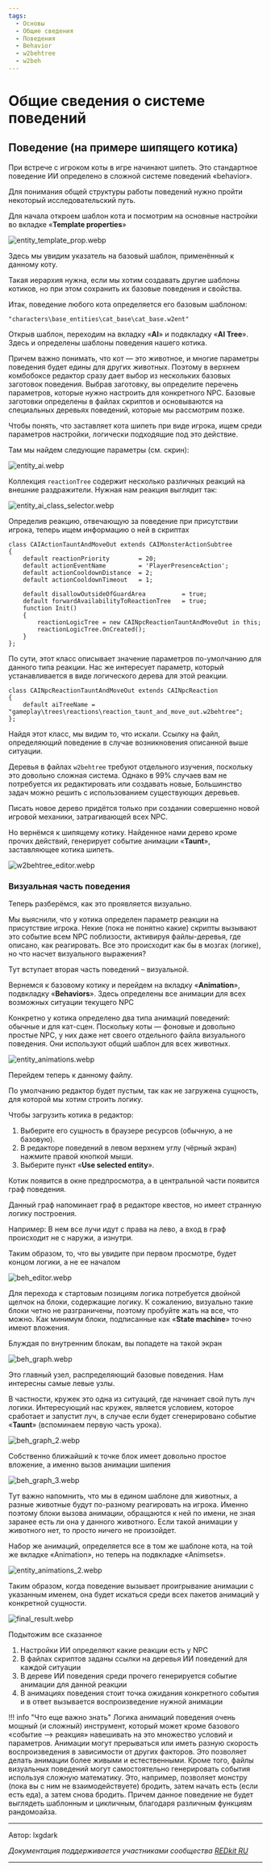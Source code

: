 ```yaml
---
tags:
  - Основы
  - Общие сведения
  - Поведения
  - Behavior
  - w2behtree
  - w2beh
---
```


# Общие сведения о системе поведений 

## Поведение (на примере шипящего котика)

При встрече с игроком коты в игре начинают шипеть. 
Это стандартное поведение ИИ определено в сложной системе поведений «behavior».

Для понимания общей структуры работы поведений нужно пройти некоторый исследовательский путь.

Для начала откроем шаблон кота и посмотрим на основные настройки во вкладке «**Template properties**»

![entity_template_prop.webp](../../../assets/images/unnoficial_docs/base/behavior/entity_template_prop.webp)

Здесь мы увидим указатель на базовый шаблон, применённый к данному коту.

Такая иерархия нужна, если мы хотим создавать другие шаблоны котиков, но при этом сохранить их базовые поведения и свойства.

Итак, поведение любого кота определяется его базовым шаблоном:

`"characters\base_entities\cat_base\cat_base.w2ent"`

Открыв шаблон, переходим на вкладку «**AI**» и подвкладку «**AI Tree**». 
Здесь и определены шаблоны поведения нашего котика.

Причем важно понимать, что кот — это животное, и многие параметры поведения будет едины для других животных. 
Поэтому в верхнем комбобоксе редактор сразу дает выбор из нескольких базовых заготовок поведения. 
Выбрав заготовку, вы определите перечень параметров, которые нужно настроить для конкретного NPC. 
Базовые заготовки определены в файлах скриптов и основываются на специальных деревьях поведений, которые мы рассмотрим позже.

Чтобы понять, что заставляет кота шипеть при виде игрока, ищем среди параметров настройки, 
логически подходящие под это действие.

Там мы найдем следующие параметры (см. скрин):

![entity_ai.webp](../../../assets/images/unnoficial_docs/base/behavior/entity_ai.webp)

Коллекция `reactionTree` содержит несколько различных реакций на внешние раздражители. Нужная нам реакция выглядит так:

![entity_ai_class_selector.webp](../../../assets/images/unnoficial_docs/base/behavior/entity_ai_class_selector.webp)

Определив реакцию, отвечающую за поведение при присутствии игрока, теперь ищем информацию о ней в скриптах

```ws hl_lines="12"
class CAIActionTauntAndMoveOut extends CAIMonsterActionSubtree
{	
	default reactionPriority 		= 20;
	default actionEventName 		= 'PlayerPresenceAction';
	default actionCooldownDistance 	= 2;
	default actionCooldownTimeout 	= 1;
		
	default disallowOutsideOfGuardArea 			= true;
	default forwardAvailabilityToReactionTree 	= true;
	function Init()
	{
		reactionLogicTree = new CAINpcReactionTauntAndMoveOut in this;
		reactionLogicTree.OnCreated();		
	}
};
```
По сути, этот класс описывает значение параметров по-умолчанию для данного типа реакции.
Нас же интересует параметр, который устанавливается в виде логического дерева для этой реакции.

```ws linenums="1"
class CAINpcReactionTauntAndMoveOut extends CAINpcReaction
{	
	default aiTreeName = "gameplay\trees\reactions\reaction_taunt_and_move_out.w2behtree";
};
```


Найдя этот класс, мы видим то, что искали. 
Ссылку на файл, определяющий поведение в случае возникновения описанной выше ситуации.

Деревья в файлах `w2behtree` требуют отдельного изучения, поскольку это довольно сложная система. 
Однако в 99% случаев вам не потребуется их редактировать или создавать новые, 
Большинство задач можно решить с использованием существующих деревьев.

Писать новое дерево придётся только при создании совершенно новой игровой механики, затрагивающей всех NPC.

Но вернёмся к шипящему котику. Найденное нами дерево кроме прочих действий, 
генерирует событие анимации «**Taunt**», заставляющее котика шипеть.

![w2behtree_editor.webp](../../../assets/images/unnoficial_docs/base/behavior/w2behtree_editor.webp)

### Визуальная часть поведения
Теперь разберёмся, как это проявляется визуально.

Мы выяснили, что у котика определен параметр реакции на присутствие игрока. 
Некие (пока не понятно какие) скрипты вызывают это событие всем NPC поблизости, активируя файлы-деревья, 
где описано, как реагировать.
Все это происходит как бы в мозгах (логике), но что насчет визуального выражения?

Тут вступает вторая часть поведений – визуальной.

Вернемся к базовому котику и перейдем на вкладку «**Animation**», подвкладку «**Behaviors**». 
Здесь определены все анимации для всех возможных ситуации текущего NPC

Конкретно у котика определено два типа анимаций поведений: обычные и для кат-сцен. 
Поскольку коты — фоновые и довольно простые NPC, у них даже нет 
своего отдельного файла визуального поведения. 
Они используют общий шаблон для всех животных.

![entity_animations.webp](../../../assets/images/unnoficial_docs/base/behavior/entity_animations.webp)

Перейдем теперь к данному файлу.

По умолчанию редактор будет пустым, так как не загружена сущность, для которой мы хотим строить логику. 

Чтобы загрузить котика в редактор: 

1. Выберите его сущность в браузере ресурсов (обычную, а не базовую). 
2. В редакторе поведений в левом верхнем углу (чёрный экран) нажмите правой кнопкой мыши. 
3. Выберите пункт «**Use selected entity**». 

Котик появится в окне предпросмотра, а в центральной части появится граф поведения.

Данный граф напоминает граф в редакторе квестов, но имеет странную логику построения. 

Например: В нем все лучи идут с права на лево, а вход в граф происходит не с наружи, а изнутри.

Таким образом, то, что вы увидите при первом просмотре, будет концом логики, а не ее началом

![beh_editor.webp](../../../assets/images/unnoficial_docs/base/behavior/beh_editor.webp)

Для перехода к стартовым позициям логика потребуется двойной щелчок на блоки, содержащие логику. 
К сожалению, визуально такие блоки четно не разграничены, поэтому пробуйте жать на все, что можно. 
Как минимум блоки, подписанные как «**State machine**» точно имеют вложения.

Блуждая по внутренним блокам, вы попадете на такой экран

![beh_graph.webp](../../../assets/images/unnoficial_docs/base/behavior/beh_graph.webp)

Это главный узел, распределяющий базовые поведения. Нам интересны самые левые узлы.

В частности, кружек это одна из ситуаций, где начинает свой путь луч логики. Интересующий нас кружек, 
является условием, которое сработает и запустит луч, 
в случае если будет сгенерировано событие «**Taunt**» (вспоминаем первую часть урока).

![beh_graph_2.webp](../../../assets/images/unnoficial_docs/base/behavior/beh_graph_2.webp)

Собственно ближайший к точке блок имеет довольно простое вложение, а именно вызов анимации шипения

![beh_graph_3.webp](../../../assets/images/unnoficial_docs/base/behavior/beh_graph_3.webp)

Тут важно напомнить, что мы в едином шаблоне для животных, 
а разные животные будут по-разному реагировать на игрока. 
Именно поэтому блоки вызова анимации, обращаются к ней по имени, 
не зная заранее есть ли она у данного животного. 
Если такой анимации у животного нет, то просто ничего не произойдет.

Набор же анимаций, определяется все в том же шаблоне кота, на той же вкладке «Animation», но теперь на подвкладке «Animsets».


![entity_animations_2.webp](../../../assets/images/unnoficial_docs/base/behavior/entity_animations_2.webp)

Таким образом, когда поведение вызывает проигрывание анимации с указанным именем, 
она будет искаться среди всех пакетов анимаций у конкретной сущности.

![final_result.webp](../../../assets/images/unnoficial_docs/base/behavior/final_result.webp)

Подытожим все сказанное

1. Настройки ИИ определяют какие реакции есть у NPC
2. В файлах скриптов заданы ссылки на деревья ИИ поведений для каждой ситуации
3. В дереве ИИ поведения среди прочего генерируется событие анимации для данной реакции
4. В анимациях поведения стоит точка ожидания конкретного события и в ответ вызывается воспроизведение нужной анимации

!!! info "Что еще важно знать"
    Логика анимаций поведения очень мощный (и сложный) инструмент, 
    который может кроме базового «событие --> реакция» навешивать на это множество условий и параметров. 
    Анимации могут прерываться или иметь разную скорость воспроизведения в зависимости от других факторов. 
    Это позволяет делать анимации более живыми и естественными. 
    Кроме того, файлы визуальных поведений могут самостоятельно генерировать события используя сложную математику. 
    Это, например, позволяет монстру (пока вы с ним не взаимодействуете) бродить,
    затем начать есть (если есть еда), а затем снова бродить. Причем данное поведение не будет выглядеть 
    шаблонным и цикличным, благодаря различным функциям рандомоайза.

***
Автор: lxgdark

*Документация поддерживается участниками сообщества [REDkit RU](https://discord.gg/kRTEy8KcNa)*
***
